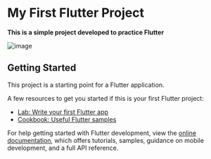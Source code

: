 # My First Flutter Project
**This is a simple project developed to practice Flutter**

![image](https://github.com/rafaelabou1999/first-flutter-project/assets/120579642/2baf6d3d-d7f9-44da-b223-17490062abc3)





## Getting Started

This project is a starting point for a Flutter application.

A few resources to get you started if this is your first Flutter project:

- [Lab: Write your first Flutter app](https://docs.flutter.dev/get-started/codelab)
- [Cookbook: Useful Flutter samples](https://docs.flutter.dev/cookbook)

For help getting started with Flutter development, view the
[online documentation](https://docs.flutter.dev/), which offers tutorials,
samples, guidance on mobile development, and a full API reference.
